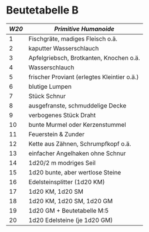 # Beutetabelle B

|*W20*| *Primitive Humanoide*                       |
|-----|---------------------------------------------|
|   1 | Fischgräte, madiges Fleisch o.ä.            |
|   2 | kaputter Wasserschlauch                     |
|   3 | Apfelgriebsch, Brotkanten, Knochen o.ä.     |
|   4 | Wasserschlauch                              |
|   5 | frischer Proviant (erlegtes Kleintier o.ä.) |
|   6 | blutige Lumpen                              |
|   7 | Stück Schnur                                |
|   8 | ausgefranste, schmuddelige Decke            |
|   9 | verbogenes Stück Draht                      |
|  10 | bunte Murmel oder Kerzenstummel             |
|  11 | Feuerstein & Zunder                         |
|  12 | Kette aus Zähnen, Schrumpfkopf o.ä.         |
|  13 | einfacher Angelhaken ohne Schnur            |
|  14 | 1d20/2 m modriges Seil                      |
|  15 | 1d20 bunte, aber wertlose Steine            |
|  16 | Edelsteinsplitter (1d20 KM)                 |
|  17 | 1d20 KM, 1d20 SM                            |
|  18 | 1d20 KM, 1d20 SM, 1d20 GM                   |
|  19 | 1d20 GM + Beutetabelle M:5                  |
|  20 | 1d20 Edelsteine (je 1d20 GM)                |